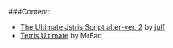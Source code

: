###Content:
* [The Ultimate Jstris Script alter-ver. 2](https://greasyfork.org/en/scripts/395128-the-ultimate-jstris-script-alter-ver-2 "The Ultimate Jstris Script alter-ver. 2") by [julf](https://github.com/julf0 "julf")
* [Tetris Ultimate](https://greasyfork.org/en/scripts/394552-tetris-ultimate-theme "Tetris Ultimate Theme") by MrFaq
